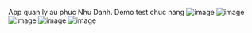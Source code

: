 App quan ly au phuc Nhu Danh.
Demo test chuc nang
![image](https://github.com/user-attachments/assets/e3847c99-6486-4c63-bd93-150a083222a6)
![image](https://github.com/user-attachments/assets/8e3a988c-e7f3-4065-a67a-2e906a0a3524)
![image](https://github.com/user-attachments/assets/f68f1e84-684a-42de-afbf-7fb4eea34909)
![image](https://github.com/user-attachments/assets/db09de99-8309-4027-99e7-738abe21e686)
![image](https://github.com/user-attachments/assets/578a076a-c562-408e-ada5-a801ee6ac949)

